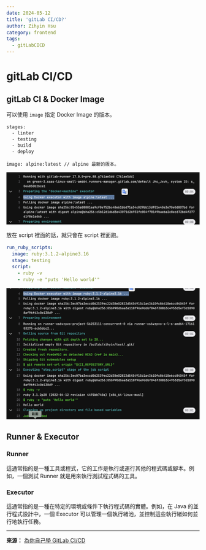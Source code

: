 ```yaml
---
date: 2024-05-12
title: 'gitLab CI/CD?'
author: Zihyin Hsu
category: frontend
tags:
  - gitLabCICD
---
```


# gitLab CI/CD

## gitLab CI & Docker Image

可以使用 `image` 指定 Docker Image 的版本。
```yml{7}
stages:
  - linter
  - testing
  - build
  - deploy

image: alpine:latest // alpine 最新的版本。
```
![dockerImage](img/dockerImage.png)

放在 script 裡面的話，就只會在 script 裡面跑。


```yml
run_ruby_scripts:
  image: ruby:3.1.2-alpine3.16
  stage: testing
  script: 
    - ruby -v
    - ruby -e "puts 'Hello world'"
```
![rubyScript](img/rubyScript.png)


## Runner & Executor
### Runner
這通常指的是一種工具或程式，它的工作是執行或運行其他的程式碼或腳本。例如，一個測試 Runner 就是用來執行測試程式碼的工具。
### Executor
這通常指的是一種在特定的環境或條件下執行程式碼的實體。例如，在 Java 的並行程式設計中，一個 Executor 可以管理一個執行緒池，並控制這些執行緒如何並行地執行任務。



---

**來源：** [為你自己學 GitLab CI/CD](https://www.youtube.com/watch?v=zCFFot5HnEw&list=PLBd8JGCAcUAEwyH2kT1wW2BUmcSPQzGcu&index=2)
